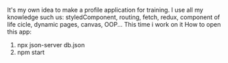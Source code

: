 It's my own idea to make a profile application for training. I use all my knowledge such us: styledComponent, routing, fetch, redux, component of life cicle, dynamic pages, canvas, OOP... This time i work on it
How to open this app:
  1. npx json-server db.json
  2. npm start
